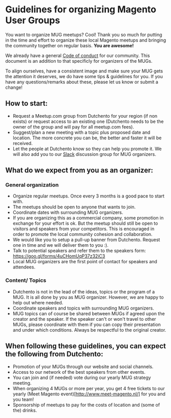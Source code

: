 # Guidelines for organizing Magento User Groups

You want to organize MUG meetups? Cool! Thank you so much for putting in the time and effort to organize these local Magento meetups and bringing the community together on regular basis. **You are awesome!**

We already have a general [Code of conduct](https://github.com/Dutchento/organization-code-of-conduct) for our community. This document is an addition to that specificly for organizers of the MUGs.

To align ourselves, have a consistent image and make sure your MUG gets the attention it deserves, we do have some tips & guidelines for you. If you have any questions/remarks about these, please let us know or submit a change!

## How to start:
- Request a Meetup.com group from Dutchento for your region (if non exists) or request access to an existing one (Dutchento needs to be the owner of the group and will pay for all meetup.com fees).
- Suggest/plan a new meeting with a topic plus proposed date and location. The more concrete you can be, the better and faster it will be received.
- Let the people at Dutchento know so they can help you promote it. We will also add you to our [Slack](https://www.dutchento.org/slackers-gezocht/) discussion group for MUG organizers.

## What do we expect from you as an organizer:
### General organization
- Organize regular meetups. Once every 3 months is a good pace to start with.
- The meetups should be open to anyone that wants to join.
- Coordinate dates with surrounding MUG organizers.
- If you are organizing this as a commercial company, some promotion in exchange for your effort is ok. But the meetup should still be open to visitors and speakers from your competitors. This is encouraged in order to promote the local community cohesion and collaboration.
- We would like you to setup a pull-up banner from Dutchento. Request one in time and we will deliver them to you :).
- Talk to potential speakers and refer them to the speakers form: https://goo.gl/forms/4uCHomUqP37z32iC3
- Local MUG organizers are the first point of contact for speakers and attendees.

### Content/ Topics
- Dutchento is not in the lead of the ideas, topics or the program of a MUG. It is all done by you as MUG organizer. However, we are happy to help out where needed.
- Coordinate speakers and topics with surrounding MUG organizers.
- MUG topics can of course be shared between MUGs if agreed upon the creator and the speaker. If the speaker can't or won't travel to other MUGs, please coordinate with them if you can copy their presentation and under which conditions. Always be respectful to the original creator.

## When following these guidelines, you can expect the following from Dutchento:
- Promotion of your MUGs through our website and social channels.
- Access to our network of the best speakers from other events.
- You can join and (if needed) vote during our yearly MUG strategy meeting.
- When organizing 4 MUGs or more per year, you get 4 free tickets to our yearly (Meet Magento event)[http://www.meet-magento.nl/] for you and you team!
- Sponsorship of meetups to pay for the costs of location and (some of the) drinks.